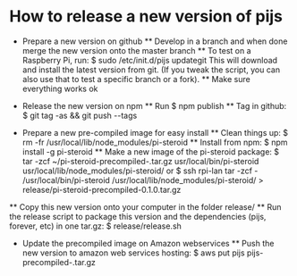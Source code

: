 # How to release a new version of pijs

 * Prepare a new version on github
 ** Develop in a branch and when done merge the new version onto the master branch
 ** To test on a Raspberry Pi, run: 
    $ sudo /etc/init.d/pijs updategit
  This will download and install the latest version from git. (If you tweak the script, you can also use that to test a specific branch or a fork).
 ** Make sure everything works ok

 * Release the new version on npm
 ** Run 
    $ npm publish
 ** Tag in github:
    $ git tag -as <version> && git push --tags

 * Prepare a new pre-compiled image for easy install
 ** Clean things up: 
    $ rm -fr /usr/local/lib/node_modules/pi-steroid
 ** Install from npm: 
    $ npm install -g pi-steroid
 ** Make a new image of the pi-steroid package: 
    $ tar -zcf ~/pi-steroid-precompiled-<version>.tar.gz usr/local/bin/pi-steroid usr/local/lib/node_modules/pi-steroid/
  or
    $ ssh rpi-lan tar -zcf - /usr/local/bin/pi-steroid /usr/local/lib/node_modules/pi-steroid/ > release/pi-steroid-precompiled-0.1.0.tar.gz
  
 ** Copy this new version onto your computer in the folder release/
 ** Run the release script to package this version and the dependencies (pijs, forever, etc) in one tar.gz: 
    $ release/release.sh <version>

 * Update the precompiled image on Amazon webservices
 ** Push the new version to amazon web services hosting: 
    $ aws put pijs pijs-precompiled-<version>.tar.gz
